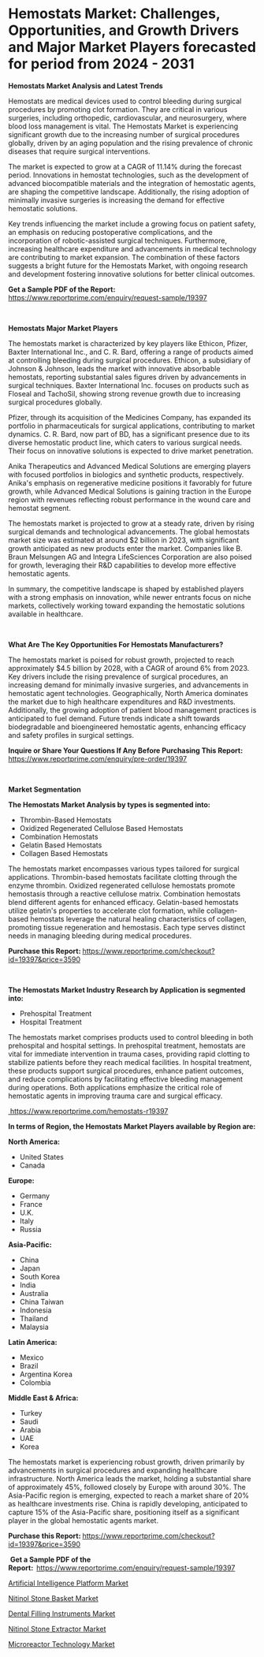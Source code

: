 <p><h1>Hemostats Market: Challenges, Opportunities, and Growth Drivers and Major Market Players forecasted for period from 2024 - 2031</h1></p><p><strong>Hemostats Market Analysis and Latest Trends</strong></p>
<p><p>Hemostats are medical devices used to control bleeding during surgical procedures by promoting clot formation. They are critical in various surgeries, including orthopedic, cardiovascular, and neurosurgery, where blood loss management is vital. The Hemostats Market is experiencing significant growth due to the increasing number of surgical procedures globally, driven by an aging population and the rising prevalence of chronic diseases that require surgical interventions.</p><p>The market is expected to grow at a CAGR of 11.14% during the forecast period. Innovations in hemostat technologies, such as the development of advanced biocompatible materials and the integration of hemostatic agents, are shaping the competitive landscape. Additionally, the rising adoption of minimally invasive surgeries is increasing the demand for effective hemostatic solutions. </p><p>Key trends influencing the market include a growing focus on patient safety, an emphasis on reducing postoperative complications, and the incorporation of robotic-assisted surgical techniques. Furthermore, increasing healthcare expenditure and advancements in medical technology are contributing to market expansion. The combination of these factors suggests a bright future for the Hemostats Market, with ongoing research and development fostering innovative solutions for better clinical outcomes.</p></p>
<p><strong>Get a Sample PDF of the Report:&nbsp;</strong> <a href="https://www.reportprime.com/enquiry/request-sample/19397?utm_campaign=1126&utm_medium=2&utm_source=Github&utm_content=ia&utm_term=23112024&utm_id=hemostats">https://www.reportprime.com/enquiry/request-sample/19397</a></p>
<p>&nbsp;</p>
<p><strong>Hemostats Major Market Players</strong></p>
<p><p>The hemostats market is characterized by key players like Ethicon, Pfizer, Baxter International Inc., and C. R. Bard, offering a range of products aimed at controlling bleeding during surgical procedures. Ethicon, a subsidiary of Johnson & Johnson, leads the market with innovative absorbable hemostats, reporting substantial sales figures driven by advancements in surgical techniques. Baxter International Inc. focuses on products such as Floseal and TachoSil, showing strong revenue growth due to increasing surgical procedures globally.</p><p>Pfizer, through its acquisition of the Medicines Company, has expanded its portfolio in pharmaceuticals for surgical applications, contributing to market dynamics. C. R. Bard, now part of BD, has a significant presence due to its diverse hemostatic product line, which caters to various surgical needs. Their focus on innovative solutions is expected to drive market penetration.</p><p>Anika Therapeutics and Advanced Medical Solutions are emerging players with focused portfolios in biologics and synthetic products, respectively. Anika's emphasis on regenerative medicine positions it favorably for future growth, while Advanced Medical Solutions is gaining traction in the Europe region with revenues reflecting robust performance in the wound care and hemostat segment.</p><p>The hemostats market is projected to grow at a steady rate, driven by rising surgical demands and technological advancements. The global hemostats market size was estimated at around $2 billion in 2023, with significant growth anticipated as new products enter the market. Companies like B. Braun Melsungen AG and Integra LifeSciences Corporation are also poised for growth, leveraging their R&D capabilities to develop more effective hemostatic agents.</p><p>In summary, the competitive landscape is shaped by established players with a strong emphasis on innovation, while newer entrants focus on niche markets, collectively working toward expanding the hemostatic solutions available in healthcare.</p></p>
<p>&nbsp;</p>
<p><strong>What Are The Key Opportunities For Hemostats Manufacturers?</strong></p>
<p><p>The hemostats market is poised for robust growth, projected to reach approximately $4.5 billion by 2028, with a CAGR of around 6% from 2023. Key drivers include the rising prevalence of surgical procedures, an increasing demand for minimally invasive surgeries, and advancements in hemostatic agent technologies. Geographically, North America dominates the market due to high healthcare expenditures and R&D investments. Additionally, the growing adoption of patient blood management practices is anticipated to fuel demand. Future trends indicate a shift towards biodegradable and bioengineered hemostatic agents, enhancing efficacy and safety profiles in surgical settings.</p></p>
<p><strong>Inquire or Share Your Questions If Any Before Purchasing This Report:</strong> <a href="https://www.reportprime.com/enquiry/pre-order/19397?utm_campaign=1126&utm_medium=2&utm_source=Github&utm_content=ia&utm_term=23112024&utm_id=hemostats">https://www.reportprime.com/enquiry/pre-order/19397</a></p>
<p>&nbsp;</p>
<p><strong>Market Segmentation</strong></p>
<p><strong>The Hemostats Market Analysis by types is segmented into:</strong></p>
<p><ul><li>Thrombin-Based Hemostats</li><li>Oxidized Regenerated Cellulose Based Hemostats</li><li>Combination Hemostats</li><li>Gelatin Based Hemostats</li><li>Collagen Based Hemostats</li></ul></p>
<p><p>The hemostats market encompasses various types tailored for surgical applications. Thrombin-based hemostats facilitate clotting through the enzyme thrombin. Oxidized regenerated cellulose hemostats promote hemostasis through a reactive cellulose matrix. Combination hemostats blend different agents for enhanced efficacy. Gelatin-based hemostats utilize gelatin's properties to accelerate clot formation, while collagen-based hemostats leverage the natural healing characteristics of collagen, promoting tissue regeneration and hemostasis. Each type serves distinct needs in managing bleeding during medical procedures.</p></p>
<p><strong>Purchase this Report:&nbsp;</strong><a href="https://www.reportprime.com/checkout?id=19397&price=3590&utm_campaign=1126&utm_medium=2&utm_source=Github&utm_content=ia&utm_term=23112024&utm_id=hemostats">https://www.reportprime.com/checkout?id=19397&price=3590</a></p>
<p>&nbsp;</p>
<p><strong>The Hemostats Market Industry Research by Application is segmented into:</strong></p>
<p><ul><li>Prehospital Treatment</li><li>Hospital Treatment</li></ul></p>
<p><p>The hemostats market comprises products used to control bleeding in both prehospital and hospital settings. In prehospital treatment, hemostats are vital for immediate intervention in trauma cases, providing rapid clotting to stabilize patients before they reach medical facilities. In hospital treatment, these products support surgical procedures, enhance patient outcomes, and reduce complications by facilitating effective bleeding management during operations. Both applications emphasize the critical role of hemostatic agents in improving trauma care and surgical efficacy.</p></p>
<p><a href="https://www.reportprime.com/hemostats-r19397?utm_campaign=1126&utm_medium=2&utm_source=Github&utm_content=ia&utm_term=23112024&utm_id=hemostats">&nbsp;https://www.reportprime.com/hemostats-r19397</a></p>
<p><strong>In terms of Region, the Hemostats Market Players available by Region are:</strong></p>
<p>
    <p> <strong> North America: </strong>
        <ul>
            <li>United States</li>
            <li>Canada</li>
        </ul>
        </p> 
    <p> <strong> Europe: </strong>
        <ul>
            <li>Germany</li>
            <li>France</li>
            <li>U.K.</li>
            <li>Italy</li>
            <li>Russia</li>
        </ul>
        </p> 
    <p> <strong> Asia-Pacific: </strong>
        <ul>
            <li>China</li>
            <li>Japan</li>
            <li>South Korea</li>
            <li>India</li>
            <li>Australia</li>
            <li>China Taiwan</li>
            <li>Indonesia</li>
            <li>Thailand</li>
            <li>Malaysia</li>
        </ul>
        </p> 
    <p> <strong> Latin America: </strong>
        <ul>
            <li>Mexico</li>
            <li>Brazil</li>
            <li>Argentina Korea</li>
            <li>Colombia</li>
        </ul>
        </p> 
    <p> <strong> Middle East & Africa: </strong>
        <ul>
            <li>Turkey</li>
            <li>Saudi</li>
            <li>Arabia</li>
            <li>UAE</li>
            <li>Korea</li>
        </ul>
    </p>
    </p>
<p><p>The hemostats market is experiencing robust growth, driven primarily by advancements in surgical procedures and expanding healthcare infrastructure. North America leads the market, holding a substantial share of approximately 45%, followed closely by Europe with around 30%. The Asia-Pacific region is emerging, expected to reach a market share of 20% as healthcare investments rise. China is rapidly developing, anticipated to capture 15% of the Asia-Pacific share, positioning itself as a significant player in the global hemostatic agents market.</p></p>
<p><strong>Purchase this Report: </strong><a href="https://www.reportprime.com/checkout?id=19397&price=3590&utm_campaign=1126&utm_medium=2&utm_source=Github&utm_content=ia&utm_term=23112024&utm_id=hemostats">https://www.reportprime.com/checkout?id=19397&price=3590</a></p>
<p>&nbsp;<strong>Get a Sample PDF of the Report:&nbsp;&nbsp;</strong><a href="https://www.reportprime.com/enquiry/request-sample/19397?utm_campaign=1126&utm_medium=2&utm_source=Github&utm_content=ia&utm_term=23112024&utm_id=hemostats">https://www.reportprime.com/enquiry/request-sample/19397</a></p>
<p><strong></strong></p>
<p><p><a href="https://issuu.com/reportprime-2/docs/artificial-intelligence-platform-ma_8e573d114f8c2c?utm_campaign=1126&utm_medium=2&utm_source=Github&utm_content=ia&utm_term=23112024&utm_id=hemostats">Artificial Intelligence Platform Market</a></p><p><a href="https://www.linkedin.com/pulse/projected-cagr-106-nitinol-stone-basket-market-analysis-production-wafoe?utm_campaign=1126&utm_medium=2&utm_source=Github&utm_content=ia&utm_term=23112024&utm_id=hemostats">Nitinol Stone Basket Market</a></p><p><a href="https://www.linkedin.com/pulse/analyzing-global-dental-filling-instruments-market-growth-y0y1e?utm_campaign=1126&utm_medium=2&utm_source=Github&utm_content=ia&utm_term=23112024&utm_id=hemostats">Dental Filling Instruments Market</a></p><p><a href="https://www.linkedin.com/pulse/global-nitinol-stone-extractor-market-outlook-growth-trends-lwx6e?utm_campaign=1126&utm_medium=2&utm_source=Github&utm_content=ia&utm_term=23112024&utm_id=hemostats">Nitinol Stone Extractor Market</a></p><p><a href="https://issuu.com/reportprime-2/docs/microreactor-technology-market-size_98cf7c70945013?utm_campaign=1126&utm_medium=2&utm_source=Github&utm_content=ia&utm_term=23112024&utm_id=hemostats">Microreactor Technology Market</a></p></p>
